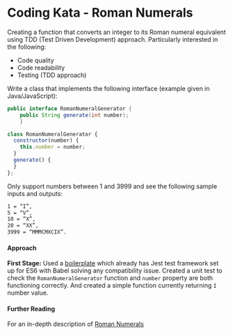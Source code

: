 # Coding Kata - Roman Numerals
Creating a function that converts an integer to its Roman numeral equivalent using TDD (Test Driven Development) approach. Particularly interested in the following:
- Code quality
- Code readability
- Testing (TDD approach)

Write a class that implements the following interface (example given in Java/JavaScript):
```java
public interface RomanNumeralGenerator {
    public String generate(int number);
    }
```
```js
class RomanNumeralGenerator {
  constructor(number) {
    this.number = number;
  }
  generate() {
  }
};
```
Only support numbers between 1 and 3999 and see the following sample inputs and outputs:
```bash
1 = “I”,
5 = “V”,
10 = “X”,
20 = “XX”,
3999 = “MMMCMXCIX”.
```
#### Approach
<b>First Stage:</b> Used a [boilerplate](https://github.com/MCRcodes/react-bootstrap.git) which already has Jest test framework set up for ES6 with Babel solving any compatibility issue. Created a unit test to check the `RomanNumeralGenerator` function and `number` property are both functioning correctly. And created a simple function currently returning `I` number value.

#### Further Reading
For an in-depth description of [Roman Numerals](http://en.wikipedia.org/wiki/Roman_numerals)
